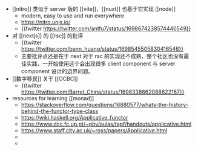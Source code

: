 - [[nitro]] 类似于 server 版的 [[vite]]，[[nuxt]] 也基于它实现 [[node]]
	- modern, easy to use and run everywhere
	- https://nitro.unjs.io/
	- {{twitter https://twitter.com/antfu7/status/1698674238574440549}}
- 对 [[nextjs]] 的 [[rsc]] 的批评
	- {{twitter https://twitter.com/benn_huang/status/1698545505830416546}}
	- 主要批评点还是在于 next 对于 rsc 的实现还不成熟，整个社区也没有最佳实践，一开始使用这个会出现很多 client component 与 server component 设计的边界问题。
- [[数字移民]] 关于 [[OCBC]]
	- {{twitter https://twitter.com/Barret_China/status/1698338662088622167}}
- resources for learning [[monad]]
	- https://stackoverflow.com/questions/16880577/whats-the-history-behind-the-functor-type-class
	- https://wiki.haskell.org/Applicative_functor
	- https://www.dcc.fc.up.pt/~pbv/aulas/tapf/handouts/applicative.html
	- https://www.staff.city.ac.uk/~ross/papers/Applicative.html
	-
	-